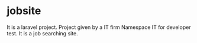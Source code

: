 # jobsite
It is a laravel project. Project given by a IT firm Namespace IT for developer test. It is a job searching site.
